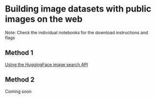 # Building image datasets with public images on the web

Note: Check the individual notebooks for the download instructions and flags
## Method 1
[Using the HuggingFace image search API](https://github.com/Nachimak28/public_image_download_methods/blob/main/Downloading%20public%20images%20using%20huggingface%20image%20search%20API.ipynb)

## Method 2
Coming soon